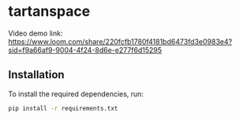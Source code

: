 # tartanspace

Video demo link: https://www.loom.com/share/220fcfb1780f4181bd6473fd3e0983e4?sid=f9a66af9-9004-4f24-8d6e-e277f6d15295

## Installation

To install the required dependencies, run:

```bash
pip install -r requirements.txt
```
